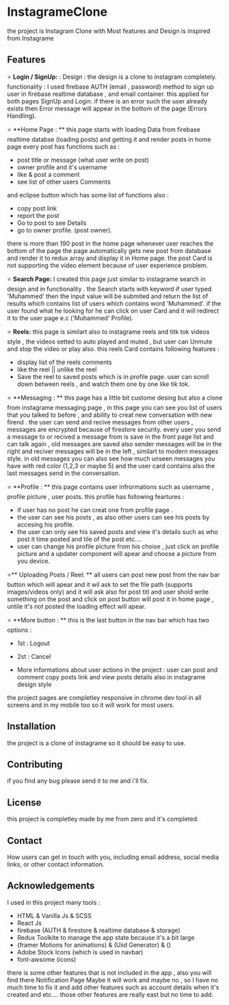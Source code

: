 # InstagrameClone

the project is Instagram Clone with Most features and Design is inspired from Instagrame

## Features

:star: **Login / SignUp:** : 
Design : the design is a clone to instagram completely.
functionality : I used firebase AUTH (email , password) method to sign up user in firebase realtime database , and email container.
this applied for both pages SignUp and Login.
if there is an error such the user already exists then Error message will appear in the bottom of the page (Errors Handling).



:star: **Home Page : ** this page starts with loading Data from firebase realtime databse (loading posts) and getting it and render posts in home page 
every post has functions such as : 
- post title or message (what user write on post)
- owner  profile and it's username
- like & post a comment
- see list of other users Comments

and eclipse button which has some list of functions also  : 
- copy post link
- report the post
- Go to post to see Details
- go to owner profile. (post owner).

there is more than 190 post in the home page whenever user reaches the bottom of the page the page automatically gets new post from database and render it to redux array and display it in Home page.
the post Card is not supporting the video element because of user experience problem.

:star: **Search Page:** I created this page just similar to instagrame search in design and in functionality .
the Search starts with keyword if user typed 'Muhammed' then the input value will be submited and return the list of results which contains list of users which contains word 'Muhammed'.
if the user found what he looking for he can click on user Card and it will redirect it to the user page e.c ('Muhammed' Profile).

 :star: **Reels:** this page is similart also to instagrame reels and titk tok videos style , the videos setted to auto played and muted , but user can Unmute and stop the video or play also.
 this reels Card contains following features : 
 - display list of the reels comments 
 - like the reel || unlike the reel
 - Save the reel to saved posts which is in profile page.
user can scroll down between reels , and watch them one by one like tik tok.
 
:star: **Messaging : ** this page has a little bit custome desing but also a clone from instagrame messaging page  , in this page you can see you list of users that you talked to before , and ability to creat new conversation with new firend .
the user can send and recive messages from other users , messages are encrypted because of firestore security.
every user you send a message to or recived a message from is save in the front page list and can talk again , old messages are saved also sender messages will be in the right and reciver messages will be in the left , similart to modern messages style.
in old messages you can also see how much unseen messages you have with red color (1,2,3 or maybe 5)
and the user card contains also the last messages send in the conversation.


:star: **Profile : ** this page contains user infrormations such as username , profile picture , user posts.
this profile has following feartures  : 
- if user has no post he can creat one from profile page .
- the user can see his posts , as also other users can see his posts by accesing his profile.
- the user can only see his saved posts and view it's details such as who post it time posted and tile of the post etc....
- user can change his profile picture from his choise , just click on profile picture and a updater component will apear and choose a picture from you device.

:star:** Uploading Posts / Reel: ** all users can post new post from the nav bar button which will apear and it wil ask to set the file path (supports images/videos only) and it will ask also for post titl and user shold write something on the post and click on post button will post it in home page ,
untile it's not posted the loading effect will apear.

:star: **More button : ** this is the last button in the nav bar which has two options : 
- 1st : Logout
- 2st : Cancel

- More informations about user actions in the project : 
user can post and comment copy posts link and view posts details also in instagrame design style


the project pages are completley responsive in chrome dev tool in all screens and in my mobile too so it will work for most users.


## Installation

the project is a clone of instagrame so it should be easy to use.


## Contributing

if you find any bug please send it to me and i'll fix.

## License
this project is completley made by me from zero and it's completed.


## Contact

How users can get in touch with you, including email address, social media links, or other contact information.

## Acknowledgements

I used in this project many tools :

- HTML  & Vanilla Js & SCSS
- React Js 
- firebase (AUTH & firestore & realtime database & storage)
- Redux Toolkite to manage the app state because it's a bit large
- (framer Motions for animations) & (Uiid Generator) & ()
- Adobe Stock Icons (which is used in navbar)
- font-awsome (icons)

there is some other features that is not included in the app , also you will find there Notification Page Maybe it will work and maybe no , so I have no much time to fix it and add other features such as account details when it's created and etc....
those other features are really east but no time to add.
